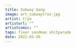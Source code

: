 ```yaml
---
title: Subway Gang
image: art_subwaytrio.jpg
artist: Cryo
artisturl: ""
artistcomic: ""
tags: fixer sandman shitparade
date: 2022-03-26
---
```

